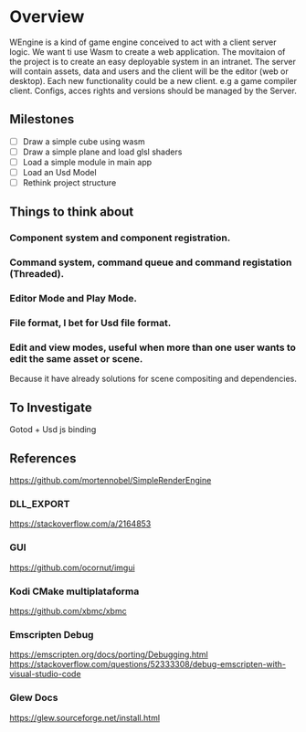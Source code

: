 # Overview
WEngine is a kind of game  engine conceived to act with a client server logic.
We want ti use Wasm to create a web application.
The movitaion of the project is to create an easy deployable system in an intranet.
The server will contain assets, data and users and the client will be the editor (web or desktop).
Each new functionality could be a new client. 
e.g a game compiler client.
Configs, acces rights and versions should be managed by the Server.

## Milestones
- [ ] Draw a simple cube using wasm
- [ ] Draw a simple plane and load glsl shaders
- [ ] Load a simple module in main app
- [ ] Load an Usd Model
- [ ] Rethink project structure

## Things to think about
### Component system and component registration.
### Command system, command queue and command registation (Threaded).
### Editor Mode and Play Mode.
### File format, I bet for Usd file format.
### Edit and view modes, useful when more than one user wants to edit the same asset or scene.
Because it have already solutions for scene compositing and dependencies.

## To Investigate
Gotod + Usd
js binding

## References
https://github.com/mortennobel/SimpleRenderEngine

### DLL_EXPORT
https://stackoverflow.com/a/2164853

### GUI
https://github.com/ocornut/imgui

### Kodi CMake multiplataforma
https://github.com/xbmc/xbmc

### Emscripten Debug
https://emscripten.org/docs/porting/Debugging.html
https://stackoverflow.com/questions/52333308/debug-emscripten-with-visual-studio-code

### Glew Docs
https://glew.sourceforge.net/install.html
